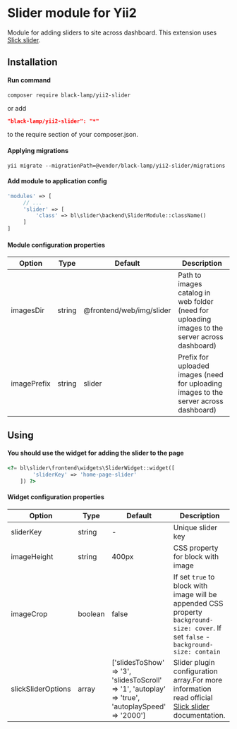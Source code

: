 Slider module for Yii2
======================
Module for adding sliders to site across dashboard.
This extension uses [Slick slider](http://kenwheeler.github.io/slick/).

Installation
------------
#### Run command
```
composer require black-lamp/yii2-slider
```
or add
```json
"black-lamp/yii2-slider": "*"
```
to the require section of your composer.json.
#### Applying migrations
```
yii migrate --migrationPath=@vendor/black-lamp/yii2-slider/migrations
```
#### Add module to application config
```php
'modules' => [
     // ...
     'slider' => [
         'class' => bl\slider\backend\SliderModule::className()
     ]
]
```
#### Module configuration properties

|Option|Type|Default|Description|
|---|---|---|---|
|imagesDir|string|@frontend/web/img/slider|Path to images catalog in web folder (need for uploading images to the server across dashboard)|
|imagePrefix|string|slider|Prefix for uploaded images (need for uploading images to the server across dashboard)|

Using
------------
#### You should use the widget for adding the slider to the page
```php
<?= bl\slider\frontend\widgets\SliderWidget::widget([
        'sliderKey' => 'home-page-slider'
    ]) ?>
```
#### Widget configuration properties

|Option|Type|Default|Description|
|---|---|---|---|
|sliderKey|string|-|Unique slider key|
|imageHeight|string|400px|CSS property for block with image|
|imageCrop|boolean|false|If set `true` to block with image will be appended CSS property `background-size: cover`. If set `false` - `background-size: contain`|
|slickSliderOptions|array|['slidesToShow' => '3', 'slidesToScroll' => '1', 'autoplay' => 'true', 'autoplaySpeed' =>  '2000']|Slider plugin configuration array.For more information read official [Slick slider](http://kenwheeler.github.io/slick/) documentation.|